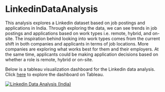 # LinkedinDataAnalysis
This analysis explores a Linkedin dataset based on job postings and applications in India. Through exploring the data, we can see trends in job postings and applications based on work types i.e. remote, hybrid, and on-site.
The inspiration behind looking into work types comes from the current shift in both companies and applicants in terms of job locations. More companies are exploring what works best for them and their employers. At the same time,
applicants could be making application decisions based on whether a role is remote, hybrid or on-site. 

Below is a tableau visualization dashboard for the Linkedin data analysis. Click [here](url) to explore the dashboard on Tableau.

<div class='tableauPlaceholder' id='viz1697567155420' style='position: relative'><noscript><a href='#'><img alt='Linkedin Data Analysis (India) ' src='https:&#47;&#47;public.tableau.com&#47;static&#47;images&#47;Li&#47;LinkedinDataAnalysisIndia&#47;Dashboard1&#47;1_rss.png' style='border: none' /></a></noscript><object class='tableauViz'  style='display:none;'><param name='host_url' value='https%3A%2F%2Fpublic.tableau.com%2F' /> <param name='embed_code_version' value='3' /> <param name='site_root' value='' /><param name='name' value='LinkedinDataAnalysisIndia&#47;Dashboard1' /><param name='tabs' value='no' /><param name='toolbar' value='yes' /><param name='static_image' value='https:&#47;&#47;public.tableau.com&#47;static&#47;images&#47;Li&#47;LinkedinDataAnalysisIndia&#47;Dashboard1&#47;1.png' /> <param name='animate_transition' value='yes' /><param name='display_static_image' value='yes' /><param name='display_spinner' value='yes' /><param name='display_overlay' value='yes' /><param name='display_count' value='yes' /><param name='language' value='en-US' /></object></div>
